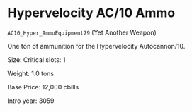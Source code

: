 # Hypervelocity AC/10 Ammo

`AC10_Hyper_AmmoEquipment79` (Yet Another Weapon)

One ton of ammunition for the Hypervelocity Autocannon/10.

Size: Critical slots: 1

Weight: 1.0 tons

Base Price: 12,000 cbills

Intro year: 3059

